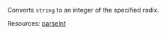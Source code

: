 Converts <code>string</code> to an integer of the specified radix.

Resources: [parseInt](https://developer.mozilla.org/docs/Web/JavaScript/Reference/Global_Objects/parseInt)

